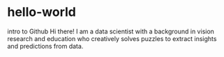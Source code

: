 # hello-world
intro to Github
Hi there! I am a data scientist with a background in vision research and education who creatively solves puzzles to extract insights and predictions from data.

